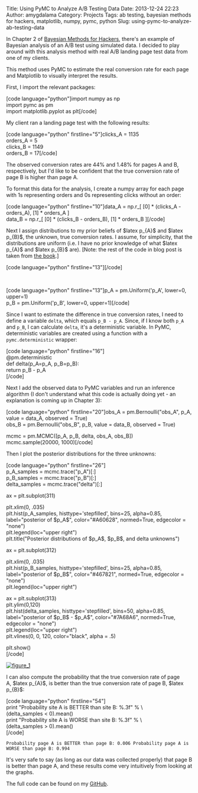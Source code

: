 Title: Using PyMC to Analyze A/B Testing Data
Date: 2013-12-24 22:23
Author: amygdalama
Category: Projects
Tags: ab testing, bayesian methods for hackers, matplotlib, numpy, pymc, python
Slug: using-pymc-to-analyze-ab-testing-data

In Chapter 2 of [Bayesian Methods for Hackers][], there's an example of
Bayesian analysis of an A/B test using simulated data. I decided to play
around with this analysis method with real A/B landing page test data
from one of my clients.

This method uses PyMC to estimate the real conversion rate for each page
and Matplotlib to visually interpret the results.

First, I import the relevant packages:

[code language="python"]import numpy as np  
import pymc as pm  
import matplotlib.pyplot as plt[/code]

My client ran a landing page test with the following results:

[code language="python" firstline="5"]clicks\_A = 1135  
orders\_A = 5  
clicks\_B = 1149  
orders\_B = 17[/code]

The observed conversion rates are 44% and 1.48% for pages A and B,
respectively, but I'd like to be confident that the true conversion rate
of page B is higher than page A.

To format this data for the analysis, I create a numpy array for each
page with 1s representing orders and 0s representing clicks without an
order:

[code language="python" firstline="10"]data\_A = np.r\_[ [0] \*
(clicks\_A - orders\_A), [1] \* orders\_A ]  
data\_B = np.r\_[ [0] \* (clicks\_B - orders\_B), [1] \* orders\_B
][/code]

Next I assign distributions to my prior beliefs of \$latex
p\_{A}\$ and \$latex p\_{B}\$, the unknown, true conversion rates. I
assume, for simplicity, that the distributions are uniform (i.e. I have
no prior knowledge of what \$latex p\_{A}\$ and \$latex p\_{B}\$ are).
[Note: the rest of the code in blog post is taken from [the book][].]

[code language="python" firstline="13"][/code]

 

[code language="python" firstline="13"]p\_A = pm.Uniform('p\_A',
lower=0, upper=1)  
p\_B = pm.Uniform('p\_B', lower=0, upper=1)[/code]

Since I want to estimate the difference in true conversion rates, I need
to define a variable `delta`, which equals `p_B - p_A`. Since, if I know
both `p_A` and `p_B`, I can calculate `delta`, it's a deterministic
variable. In PyMC, deterministic variables are created using a function
with a `pymc.deterministic` wrapper:

[code language="python" firstline="16"]  
@pm.deterministic  
def delta(p\_A=p\_A, p\_B=p\_B):  
return p\_B - p\_A  
[/code]

Next I add the observed data to PyMC variables and run an inference
algorithm (I don't understand what this code is actually doing yet - an
explanation is coming up in Chapter 3):

[code language="python" firstline="20"]obs\_A = pm.Bernoulli("obs\_A",
p\_A, value = data\_A, observed = True)  
obs\_B = pm.Bernoulli("obs\_B", p\_B, value = data\_B, observed = True)

mcmc = pm.MCMC([p\_A, p\_B, delta, obs\_A, obs\_B])  
mcmc.sample(20000, 1000)[/code]

Then I plot the posterior distributions for the three unknowns:

[code language="python" firstline="26"]  
p\_A\_samples = mcmc.trace("p\_A")[:]  
p\_B\_samples = mcmc.trace("p\_B")[:]  
delta\_samples = mcmc.trace("delta")[:]

ax = plt.subplot(311)

plt.xlim(0, .035)  
plt.hist(p\_A\_samples, histtype='stepfilled', bins=25, alpha=0.85,  
label="posterior of \$p\_A\$", color="\#A60628", normed=True, edgecolor
= "none")  
plt.legend(loc="upper right")  
plt.title("Posterior distributions of \$p\_A\$, \$p\_B\$, and delta
unknowns")

ax = plt.subplot(312)

plt.xlim(0, .035)  
plt.hist(p\_B\_samples, histtype='stepfilled', bins=25, alpha=0.85,  
label="posterior of \$p\_B\$", color="\#467821", normed=True, edgecolor
= "none")  
plt.legend(loc="upper right")

ax = plt.subplot(313)  
plt.ylim(0,120)  
plt.hist(delta\_samples, histtype='stepfilled', bins=50, alpha=0.85,  
label="posterior of \$p\_B\$ - \$p\_A\$", color="\#7A68A6",
normed=True, edgecolor = "none")  
plt.legend(loc="upper right")  
plt.vlines(0, 0, 120, color="black", alpha = .5)

plt.show()  
[/code]

[![figure\_1][]][figure\_1]

I can also compute the probability that the true conversion rate of page
A, \$latex p\_{A}\$, is better than the true conversion rate of page
B, \$latex p\_{B}\$:

[code language="python" firstline="54"]  
print "Probability site A is BETTER than site B: %.3f" % \\  
(delta\_samples \< 0).mean()  
print "Probability site A is WORSE than site B: %.3f" % \\  
(delta\_samples \> 0).mean()  
[/code]

`Probability page A is BETTER than page B: 0.006 Probability page A is WORSE than page B: 0.994`

It's very safe to say (as long as our data was collected properly) that
page B is better than page A, and these results come very intuitively
from looking at the graphs.

The full code can be found on my [GitHub][].

  [Bayesian Methods for Hackers]: https://github.com/CamDavidsonPilon/Probabilistic-Programming-and-Bayesian-Methods-for-Hackers
  [the book]: http://nbviewer.ipython.org/github/CamDavidsonPilon/Probabilistic-Programming-and-Bayesian-Methods-for-Hackers/blob/master/Chapter2_MorePyMC/MorePyMC.ipynb
  [figure\_1]: http://mathamy.files.wordpress.com/2013/12/figure_11.png
  [GitHub]: https://github.com/amygdalama/tutorials/blob/master/Probabilistic-Programming-and-Bayesian-Methods-for-Hackers/MySourceFiles/Chapter2/ab-real-data.py
